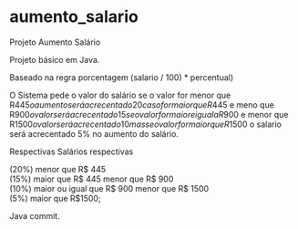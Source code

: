 # aumento_salario
Projeto Aumento Salário

Projeto básico em Java.

Baseado na regra porcentagem (salario / 100) * percentual)<br />

O Sistema pede o valor do salário se o valor for menor que R$445 o aumento será acrecentado 20% no aumento do salário,<br />
caso for maior que R$445 e meno que R$900 o valor será acrecentado 15% no aumento do salário,<br />
se o valor for maior e igual a R$900 e menor que R$1500 o valor será acrecentado 10% no aumento do salário,<br />
mas se o valor for maior que R$1500 o salario será acrecentado 5% no aumento do salário.

Respectivas Salários respectivas

(20%) menor que R$ 445<br />
(15%) maior que R$ 445 menor que R$ 900<br/>
(10%) maior ou igual que R$ 900 menor que R$ 1500<br />
(5%) maior que R$1500;

 
Java commit.


